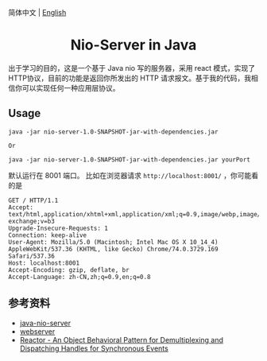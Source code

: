 简体中文 | [English](./readme.md)

<h1 align="center">Nio-Server in Java </h1>

出于学习的目的，这是一个基于 Java nio 写的服务器，采用 react 模式，实现了HTTP协议，目前的功能是返回你所发出的 HTTP 请求报文。基于我的代码，我相信你可以实现任何一种应用层协议。

## Usage
```
java -jar nio-server-1.0-SNAPSHOT-jar-with-dependencies.jar
   
Or

java -jar nio-server-1.0-SNAPSHOT-jar-with-dependencies.jar yourPort 
```

默认运行在 8001 端口。
比如在浏览器请求 `http://localhost:8001/` ，你可能看的是
```http request
GET / HTTP/1.1
Accept: text/html,application/xhtml+xml,application/xml;q=0.9,image/webp,image/apng,*/*;q=0.8,application/signed-exchange;v=b3
Upgrade-Insecure-Requests: 1
Connection: keep-alive
User-Agent: Mozilla/5.0 (Macintosh; Intel Mac OS X 10_14_4) AppleWebKit/537.36 (KHTML, like Gecko) Chrome/74.0.3729.169 Safari/537.36
Host: localhost:8001
Accept-Encoding: gzip, deflate, br
Accept-Language: zh-CN,zh;q=0.9,en;q=0.8
```

## 参考资料

- [java-nio-server](https://github.com/jjenkov/java-nio-server)
- [webserver](https://github.com/vguzun/webserver)
- [Reactor - An Object Behavioral Pattern for Demultiplexing and Dispatching Handles for Synchronous Events ](http://www.cs.wustl.edu/~schmidt/PDF/reactor-siemens.pdf)